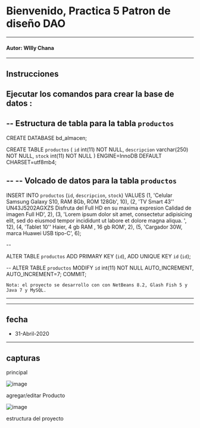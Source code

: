 # Bienvenido, Practica 5 Patron de diseño DAO
----
#### Autor: WIlly Chana


----

## Instrucciones

Ejecutar los comandos para crear la base de datos :
--
-- Estructura de tabla para la tabla `productos`
--
CREATE DATABASE bd_almacen;

CREATE TABLE `productos` (
  `id` int(11) NOT NULL,
  `descripcion` varchar(250) NOT NULL,
  `stock` int(11) NOT NULL
) ENGINE=InnoDB DEFAULT CHARSET=utf8mb4;

--
-- Volcado de datos para la tabla `productos`
--

INSERT INTO `productos` (`id`, `descripcion`, `stock`) VALUES
(1, 'Celular Samsung Galaxy S10, RAM 8Gb, ROM 128Gb', 10),
(2, 'TV Smart 43\'\' UN43J5202AGXZS Disfruta del Full HD en su maxima expresion Calidad de imagen Full HD', 2),
(3, 'Lorem ipsum dolor sit amet, consectetur adipisicing elit, sed do eiusmod tempor incididunt ut labore et dolore magna aliqua. ', 12),
(4, 'Tablet 10\'\' Haier, 4 gb RAM , 16 gb ROM', 2),
(5, 'Cargador 30W, marca Huawei USB tipo-C', 6);

--

ALTER TABLE `productos`
  ADD PRIMARY KEY (`id`),
  ADD UNIQUE KEY `id` (`id`);


--
ALTER TABLE `productos`
  MODIFY `id` int(11) NOT NULL AUTO_INCREMENT, AUTO_INCREMENT=7;
COMMIT;



`Nota: el proyecto se desarrollo con con NetBeans 8.2, Glash Fish 5 y Java 7 y MySQL.`

----


----
## fecha
* 31-Abril-2020  

----
## capturas

principal

![image](https://user-images.githubusercontent.com/56971398/83364253-05f69e80-a36e-11ea-9955-4d0eb19a94f6.png)


agregar/editar Producto

![image](https://user-images.githubusercontent.com/56971398/83364306-5ff76400-a36e-11ea-8d87-b11e4dca203d.png)

estructura del proyecto



